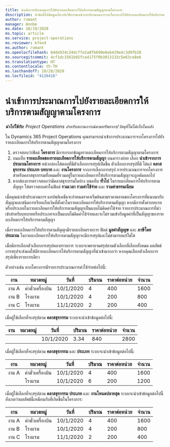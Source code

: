 ```yaml
---
title: นำเข้าการประมาณการไปยังรายละเอียดการให้บริการตามสัญญาตามโครงการ
description: หัวข้อนี้ให้ข้อมูลเกี่ยวกับวิธีการนำเข้าการประมาณการจากโครงการไปยังรายละเอียดการให้บริการตามสัญญา
author: rumant
manager: Annbe
ms.date: 10/19/2020
ms.topic: article
ms.service: project-operations
ms.reviewer: kfend
ms.author: rumant
ms.openlocfilehash: 6dde924c24dcffe2a8fb690e6eb429e4c3d9fb28
ms.sourcegitcommit: 4cf1dc1561b92fca4175f0b3813133c5e63ce8e6
ms.translationtype: HT
ms.contentlocale: th-TH
ms.lasthandoff: 10/28/2020
ms.locfileid: "4126416"
---
```

# <a name="import-an-estimate-to-a-project-based-contract-line"></a>นำเข้าการประมาณการไปยังรายละเอียดการให้บริการตามสัญญาตามโครงการ

_**นำไปใช้กับ:** Project Operations สำหรับสถานการณ์ตามทรัพยากร/วัสดุที่ไม่ได้เก็บในคลัง_

ใน Dynamics 365 Project Operations คุณสามารถนำเข้าการประมาณการจากโครงการไปยังรายละเอียดการให้บริการตามสัญญาตามโครงการ

1. ตรวจสอบว่าฟิลด์ **โครงการ** มีการกรอกข้อมูลรายละเอียดการให้บริการตามสัญญาตามโครงการ
2. บนแท็บ **รายละเอียดของรายละเอียดการให้บริการตามสัญญา** บนตารางย่อย เลือก **นำเข้าจากการประมาณโครงการ** หน้ากล่องโต้ตอบที่มีตัวเลือกการสรุปเปิดขึ้น ตัวเลือกการสรุปที่มี ได้แก่ **คลาสธุรกรรม** **ประเภท** **บทบาท** และ **งานโครงการ** จากการเลือกการสรุป การประมาณการจากโครงการสำหรับคลาสธุรกรรมทั้งหมดที่รวมอยู่ในรายละเอียดการให้บริการตามสัญญาจะถูกคัดลอกไป 
3. หากต้องการตรวจสอบว่ามีคลาสธุรกรรมใดบ้าง บนแท็บ **ทั่วไป** ในรายละเอียดการให้บริการตามสัญญา ให้ตรวจสอบค่าในฟิลด์ **รวมเวลา** **รวมค่าใช้จ่าย** และ **รวมค่าธรรมเนียม**

เมื่อคุณนำเข้าประมาณการ แอปพลิเคชันจะกำหนดราคาเริ่มต้นตามราคาตลาดของโครงการที่แนบมากับสัญญาและชนิดการเรียกเก็บเงินที่ตั้งค่าในรายละเอียดการให้บริการตามสัญญา หากมีการตั้งค่าบทบาทหรือประเภทในรายละเอียดการให้บริการตามสัญญาเป็นแบบไม่คิดค่าใช้จ่าย รายการประมาณการที่นำเข้าสำหรับบทบาทหรือประเภทจะเป็นแบบไม่คิดค่าใช้จ่ายและจะไม่รวมเข้ากับมูลค่าที่เป็นสัญญาของรายละเอียดการให้บริการตามสัญญา

เมื่อรายละเอียดการให้บริการตามสัญญามีรายละเอียดรายการ ฟิลด์ **มูลค่าสัญญษ** และ **ภาษีโดยประมาณ** ในรายละเอียดการให้บริการตามสัญญาจะมีการสรุปและไม่สามารถแก้ไขได้

เมื่อมีการเลือกตัวเลือกการสรุปหลายรายการ ระบบจะพยายามสรุปตามตัวเลือกที่เลือกทั้งหมด ผลลัพธ์การสรุปจะส่งผลให้มีรายละเอียดการให้บริการตามสัญญาที่นำเข้ามากกว่า หากคุณเลือกตัวเลือกการสรุปเพียงรายการเดียว

ตัวอย่างเช่น หากโครงการมีรายการประมาณการค่าใช้จ่ายต่อไปนี้:

| งาน | หมวดหมู่ | วันที่ | ปริมาณ | ราคาต่อหน่วย | จำนวน |
| --- | --- | --- | --- | --- | --- |
| งาน A | ค่าตั๋วเครื่องบิน | 10/1/2020 | 4 | 400 | 1600 |
| งาน B | โรงแรม | 10/1/2020 | 4 | 200 | 800 |
| งาน C | โรงแรม | 11/1/2020 | 2 | 200 | 400 |

เมื่อผู้ใช้เลือกที่จะสรุปตาม **คลาสธุรกรรม** ระบบจะนำเข้าข้อมูลต่อไปนี้:

| งาน | หมวดหมู่ | วันที่ | ปริมาณ | ราคาต่อหน่วย | จำนวน |
| --- | --- | --- | --- | --- | --- |
| &nbsp;  | &nbsp;  | 10/1/2020 | 3.34 | 840 | 2800 |

เมื่อผู้ใช้เลือกที่จะสรุปตาม **คลาสธุรกรรม** และ **ประเภท** ระบบจะนำเข้าข้อมูลต่อไปนี้:

| งาน | หมวดหมู่ | วันที่ | ปริมาณ | ราคาต่อหน่วย | จำนวน |
| --- | --- | --- | --- | --- | --- |
| งาน A | ค่าตั๋วเครื่องบิน | 10/1/2020 | 4 | 400 | 1600 |
| &nbsp;  | โรงแรม | 10/1/2020 | 6 | 200 | 1200 |

เมื่อผู้ใช้เลือกที่จะสรุปตาม **คลาสธุรกรรม** **ประเภท** และ **งานโหนดปลายสุด** ระบบจะนำเข้าข้อมูลต่อไปนี้ สังเกตว่าผลลัพธ์นี้เหมือนกับที่เกิดขึ้นในโครงการ:

| งาน | หมวดหมู่ | วันที่ | ปริมาณ | ราคาต่อหน่วย | จำนวน |
| --- | --- | --- | --- | --- | --- |
| งาน A | ค่าตั๋วเครื่องบิน | 10/1/2020 | 4 | 400 | 1600 |
| งาน B | โรงแรม | 10/1/2020 | 4 | 200 | 800 |
| งาน C | โรงแรม | 11/1/2020 | 2 | 200 | 400 |
